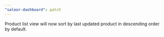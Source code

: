 ```yaml
---
"saleor-dashboard": patch
---
```


Product list view will now sort by last updated product in descending order by default.
